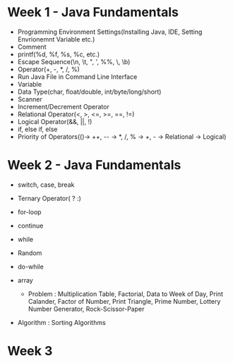 # Week 1 - Java Fundamentals
- Programming Environment Settings(Installing Java, IDE, Setting Envrionemnt Variable etc.)
- Comment
- printf(%d, %f, %s, %c, etc.)
- Escape Sequence(\n, \t, \", \', %%, \\, \b)
- Operator(+, -, *, /, %)
- Run Java File in Command Line Interface
- Variable
- Data Type(char, float/double, int/byte/long/short)
- Scanner
- Increment/Decrement Operator
- Relational Operator(<, >, <=, >=, ==, !=)
- Logical Operator(&&, ||, !)
- if, else if, else
- Priority of Operators(()-> ++, -- -> *, /, % -> +, - -> Relational -> Logical)

# Week 2 - Java Fundamentals
- switch, case, break
- Ternary Operator( ? :)
- for-loop
- continue
- while
- Random
- do-while
- array

  - Problem : Multiplication Table, Factorial, Data to Week of Day, Print Calander, Factor of Number, Print Triangle, Prime Number, Lottery Number Generator, Rock-Scissor-Paper
- Algorithm : Sorting Algorithms

# Week 3
